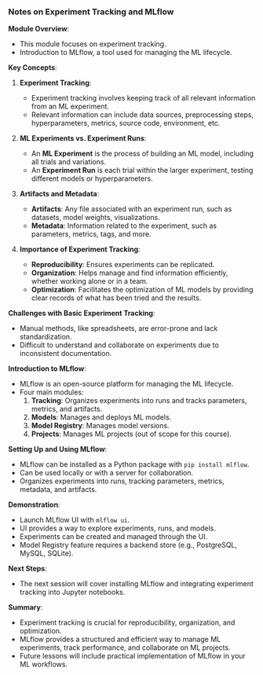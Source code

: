 ### Notes on Experiment Tracking and MLflow

**Module Overview**:
- This module focuses on experiment tracking.
- Introduction to MLflow, a tool used for managing the ML lifecycle.

**Key Concepts**:
1. **Experiment Tracking**:
   - Experiment tracking involves keeping track of all relevant information from an ML experiment.
   - Relevant information can include data sources, preprocessing steps, hyperparameters, metrics, source code, environment, etc.
   
2. **ML Experiments vs. Experiment Runs**:
   - An **ML Experiment** is the process of building an ML model, including all trials and variations.
   - An **Experiment Run** is each trial within the larger experiment, testing different models or hyperparameters.

3. **Artifacts and Metadata**:
   - **Artifacts**: Any file associated with an experiment run, such as datasets, model weights, visualizations.
   - **Metadata**: Information related to the experiment, such as parameters, metrics, tags, and more.

4. **Importance of Experiment Tracking**:
   - **Reproducibility**: Ensures experiments can be replicated.
   - **Organization**: Helps manage and find information efficiently, whether working alone or in a team.
   - **Optimization**: Facilitates the optimization of ML models by providing clear records of what has been tried and the results.

**Challenges with Basic Experiment Tracking**:
- Manual methods, like spreadsheets, are error-prone and lack standardization.
- Difficult to understand and collaborate on experiments due to inconsistent documentation.

**Introduction to MLflow**:
- MLflow is an open-source platform for managing the ML lifecycle.
- Four main modules:
  1. **Tracking**: Organizes experiments into runs and tracks parameters, metrics, and artifacts.
  2. **Models**: Manages and deploys ML models.
  3. **Model Registry**: Manages model versions.
  4. **Projects**: Manages ML projects (out of scope for this course).

**Setting Up and Using MLflow**:
- MLflow can be installed as a Python package with `pip install mlflow`.
- Can be used locally or with a server for collaboration.
- Organizes experiments into runs, tracking parameters, metrics, metadata, and artifacts.

**Demonstration**:
- Launch MLflow UI with `mlflow ui`.
- UI provides a way to explore experiments, runs, and models.
- Experiments can be created and managed through the UI.
- Model Registry feature requires a backend store (e.g., PostgreSQL, MySQL, SQLite).

**Next Steps**:
- The next session will cover installing MLflow and integrating experiment tracking into Jupyter notebooks.

**Summary**:
- Experiment tracking is crucial for reproducibility, organization, and optimization.
- MLflow provides a structured and efficient way to manage ML experiments, track performance, and collaborate on ML projects.
- Future lessons will include practical implementation of MLflow in your ML workflows.